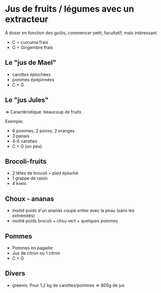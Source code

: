 # Jus de fruits / légumes avec un extracteur

À doser en fonction des goûts, commencer petit, facultatif, mais intéressant
* C = curcuma frais
* G = Gingembre frais

## Le "jus de Mael"

* carottes épluchées
* pommes épépinnées
* C + G

## Le "jus Jules"

=> Caractéristique: beaucoup de fruits

Exemple:
* 6 pommes, 2 poires, 2 oranges
* 3 panais
* 4-6 carottes
* C + G (un peu)

## Brocoli-fruits

* 2 têtes de brocoli + pied épluché
* 1 grappe de raisin
* 4 kiwis

## Choux - ananas

* moitié poids d'un ananas coupé entier avec la peau (sans les extrémités)
* moitié poids brocoli + chou vert + quelques pommes

## Pommes

* Pommes en pagaille
* Jus de citron ou 1 citron
* C + G

## Divers

* greenis: Pour 1,2 kg de carottes/pommes => 800g de jus
